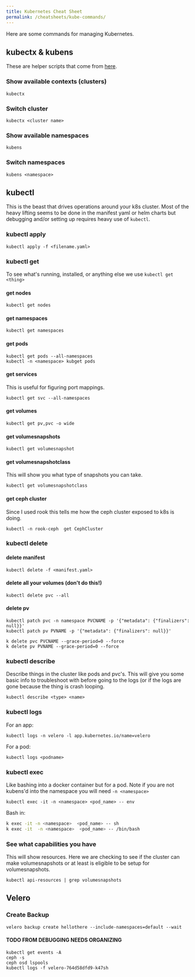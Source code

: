 ```yaml
---
title: Kubernetes Cheat Sheet
permalink: /cheatsheets/kube-commands/
---
```


Here are some commands for managing Kubernetes.

## kubectx & kubens

These are helper scripts that come from [here](https://github.com/ahmetb/kubectx).

### Show available contexts (clusters)

```
kubectx
```

### Switch cluster

```
kubectx <cluster name>
```

### Show available namespaces

```
kubens
```

### Switch namespaces

```
kubens <namespace>
```

## kubectl

This is the beast that drives operations around your k8s cluster. Most of the heavy lifting seems to be done in the manifest yaml or helm charts but debugging and/or setting up requires heavy use of `kubectl`.

### kubectl apply

```
kubectl apply -f <filename.yaml>
```

### kubectl get

To see what's running, installed, or anything else we use `kubectl get <thing>`

#### get nodes

```
kubectl get nodes
```

#### get namespaces

```
kubectl get namespaces
```

#### get pods

```
kubectl get pods --all-namespaces
kubectl -n <namespace> kubget pods 
```

#### get services

This is useful for figuring port mappings.

```
kubectl get svc --all-namespaces
```

#### get volumes

```
kubectl get pv,pvc -o wide
```
#### get volumesnapshots

```
kubectl get volumesnapshot
```

#### get volumesnapshotclass

This will show you what type of snapshots you can take.

```
kubectl get volumesnapshotclass
```

#### get ceph cluster

Since I used rook this tells me how the ceph cluster exposed to k8s is doing.

```
kubectl -n rook-ceph  get CephCluster
```

### kubectl delete

#### delete manifest

```
kubectl delete -f <manifest.yaml>
```

#### delete all your volumes (don't do this!)

```
kubectl delete pvc --all
```

#### delete pv

```
kubectl patch pvc -n namespace PVCNAME -p '{"metadata": {"finalizers": null}}'
kubectl patch pv PVNAME -p '{"metadata": {"finalizers": null}}'

k delete pvc PVCNAME --grace-period=0 --force
k delete pv PVNAME --grace-period=0 --force
```

### kubectl describe

Describe things in the cluster like pods and pvc's. This will give you some basic info to troubleshoot with before going to the logs (or if the logs are gone because the thing is crash looping.

```
kubectl describe <type> <name>
```

### kubectl logs

For an app:

```
kubectl logs -n velero -l app.kubernetes.io/name=velero
```

For a pod:

```
kubectl logs <podname>
```

### kubectl exec

Like bashing into a docker container but for a pod. Note if you are not kubens'd into the namespace you will need `-n <namespace>`

```
kubectl exec -it -n <namespace> <pod_name> -- env
```

Bash in:

```bash
k exec -it -n <namespace>  <pod_name> -- sh
k exec -it  -n <namespace>  <pod_name> -- /bin/bash
```

### See what capabilities you have

This will show resources. Here we are checking to see if the cluster can make volumesnapshots or at least is eligible to be setup for volumesnapshots.

```
kubectl api-resources | grep volumesnapshots
```

## Velero

### Create Backup

```
velero backup create hellothere --include-namespaces=default --wait
```

#### TODO FROM DEBUGGING NEEDS ORGANIZING

```
kubectl get events -A
ceph -s
ceph osd lspools
kubectl logs -f velero-764d58dfd9-k47sh
```

